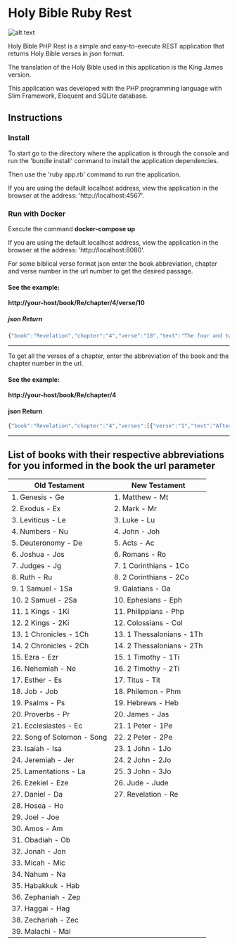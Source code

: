 # Holy Bible Ruby Rest

![alt text](http://www.wowfreestuff.co.uk/wp-content/uploads/2017/06/free-holy-bible.jpg "Holy Bible")

Holy Bible PHP Rest is a simple and easy-to-execute REST application that returns Holy Bible verses in json format.

The translation of the Holy Bible used in this application is the King James version.

This application was developed with the PHP programming language with Slim Framework, Eloquent and SQLite database.

## Instructions

### Install

To start go to the directory where the application is through the console and run the 'bundle install' command to install the application dependencies.

Then use the 'ruby app.rb' command to run the application.

If you are using the default localhost address, view the application in the browser at the address: 'http://localhost:4567'.

### Run with Docker 
Execute the command 
**docker-compose up** 

If you are using the default localhost address, view the application in the browser at the address: 'http://localhost:8080'.

For some biblical verse format json enter the book abbreviation, chapter and verse number in the url number to get the desired passage.

#### See the example:

**http://your-host/book/Re/chapter/4/verse/10**

##### json Return
```javascript
{"book":"Revelation","chapter":"4","verse":"10","text":"The four and twenty elders fall down before him that sat on the throne, and worship him that liveth for ever and ever, and cast their crowns before the throne, saying,"}
```
---

To get all the verses of a chapter, enter the abbreviation of the book and the chapter number in the url.

#### See the example:

**http://your-host/book/Re/chapter/4**

#### json Return
```javascript
{"book":"Revelation","chapter":"4","verses":[{"verse":"1","text":"After this I looked, and, behold, a door [was] opened in heaven: and the first voice which I heard [was] as it were of a trumpet talking with me; which said, Come up hither, and I will shew thee things which must be hereafter."},{"verse":"2","text":"And immediately I was in the spirit: and, behold, a throne was set in heaven, and [one] sat on the throne."},{"verse":"3","text":"And he that sat was to look upon like a jasper and a sardine stone: and [there was] a rainbow round about the throne, in sight like unto an emerald."},{"verse":"4","text":"And round about the throne [were] four and twenty seats: and upon the seats I saw four and twenty elders sitting, clothed in white raiment; and they had on their heads crowns of gold."},{"verse":"5","text":"And out of the throne proceeded lightnings and thunderings and voices: and [there were] seven lamps of fire burning before the throne, which are the seven Spirits of God."},{"verse":"6","text":"And before the throne [there was] a sea of glass like unto crystal: and in the midst of the throne, and round about the throne, [were] four beasts full of eyes before and behind."},{"verse":"7","text":"And the first beast [was] like a lion, and the second beast like a calf, and the third beast had a face as a man, and the fourth beast [was] like a flying eagle."},{"verse":"8","text":"And the four beasts had each of them six wings about [him]; and [they were] full of eyes within: and they rest not day and night, saying, Holy, holy, holy, Lord God Almighty, which was, and is, and is to come."},{"verse":"9","text":"And when those beasts give glory and honour and thanks to him that sat on the throne, who liveth for ever and ever,"},{"verse":"10","text":"The four and twenty elders fall down before him that sat on the throne, and worship him that liveth for ever and ever, and cast their crowns before the throne, saying,"},{"verse":"11","text":"Thou art worthy, O Lord, to receive glory and honour and power: for thou hast created all things, and for thy pleasure they are and were created."}]}
```
---
## List of books with their respective abbreviations for you informed in the book the url parameter

| Old Testament               | New Testament              |
| --------------------------- | -------------------------- |
| 1. Genesis - Ge             | 1. Matthew - Mt            |
| 2. Exodus - Ex              | 2. Mark - Mr               |
| 3. Leviticus - Le           | 3. Luke - Lu               |
| 4. Numbers - Nu             | 4. John - Joh              |
| 5. Deuteronomy - De         | 5. Acts - Ac               |
| 6. Joshua - Jos             | 6. Romans - Ro             |
| 7. Judges - Jg              | 7. 1 Corinthians - 1Co     |
| 8. Ruth - Ru                | 8. 2 Corinthians - 2Co     |
| 9. 1 Samuel - 1Sa           | 9. Galatians - Ga          |
| 10. 2 Samuel - 2Sa          | 10. Ephesians - Eph        |
| 11. 1 Kings - 1Ki           | 11. Philippians - Php      |
| 12. 2 Kings - 2Ki           | 12. Colossians - Col       |
| 13. 1 Chronicles - 1Ch      | 13. 1 Thessalonians - 1Th  |
| 14. 2 Chronicles - 2Ch      | 14. 2 Thessalonians - 2Th  |
| 15. Ezra - Ezr              | 15. 1 Timothy - 1Ti        |
| 16. Nehemiah - Ne           | 16. 2 Timothy - 2Ti        |
| 17. Esther - Es             | 17. Titus - Tit            |
| 18. Job - Job               | 18. Philemon - Phm         |
| 19. Psalms - Ps             | 19. Hebrews - Heb          |
| 20. Proverbs - Pr           | 20. James - Jas            |
| 21. Ecclesiastes - Ec       | 21. 1 Peter - 1Pe          |
| 22. Song of Solomon - Song  | 22. 2 Peter - 2Pe          |
| 23. Isaiah - Isa            | 23. 1 John - 1Jo           |
| 24. Jeremiah - Jer          | 24. 2 John - 2Jo           |
| 25. Lamentations - La       | 25. 3 John - 3Jo           |
| 26. Ezekiel - Eze           | 26. Jude - Jude            |
| 27. Daniel - Da             | 27. Revelation - Re        |
| 28. Hosea - Ho              |                            |
| 29. Joel - Joe              |                            |
| 30. Amos - Am               |                            |
| 31. Obadiah - Ob            |                            |
| 32. Jonah - Jon             |                            |
| 33. Micah - Mic             |                            |
| 34. Nahum - Na              |                            |
| 35. Habakkuk - Hab          |                            |
| 36. Zephaniah - Zep         |                            |
| 37. Haggai - Hag            |                            |
| 38. Zechariah - Zec         |                            |
| 39. Malachi - Mal           |                            |
